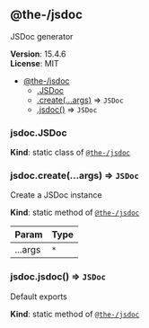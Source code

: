 <!--- Code generated by @the-/script-doc. DO NOT EDIT. -->

<a name="module_@the-/jsdoc"></a>

## @the-/jsdoc
JSDoc generator

**Version**: 15.4.6  
**License**: MIT  

* [@the-/jsdoc](#module_@the-/jsdoc)
    * [.JSDoc](#module_@the-/jsdoc.JSDoc)
    * [.create(...args)](#module_@the-/jsdoc.create) ⇒ <code>JSDoc</code>
    * [.jsdoc()](#module_@the-/jsdoc.jsdoc) ⇒ <code>JSDoc</code>

<a name="module_@the-/jsdoc.JSDoc"></a>

### jsdoc.JSDoc
**Kind**: static class of [<code>@the-/jsdoc</code>](#module_@the-/jsdoc)  
<a name="module_@the-/jsdoc.create"></a>

### jsdoc.create(...args) ⇒ <code>JSDoc</code>
Create a JSDoc instance

**Kind**: static method of [<code>@the-/jsdoc</code>](#module_@the-/jsdoc)  

| Param | Type |
| --- | --- |
| ...args | <code>\*</code> | 

<a name="module_@the-/jsdoc.jsdoc"></a>

### jsdoc.jsdoc() ⇒ <code>JSDoc</code>
Default exports

**Kind**: static method of [<code>@the-/jsdoc</code>](#module_@the-/jsdoc)  
